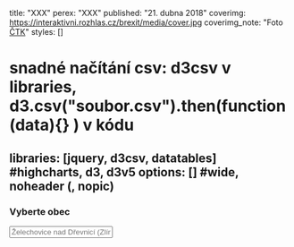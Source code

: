 title: "XXX"
perex: "XXX"
published: "21. dubna 2018"
coverimg: https://interaktivni.rozhlas.cz/brexit/media/cover.jpg
coverimg_note: "Foto <a href='#'>ČTK</a>"
styles: []
# snadné načítání csv: d3csv v libraries, d3.csv("soubor.csv").then(function(data){} ) v kódu
libraries: [jquery, d3csv, datatables] #highcharts, d3, d3v5
options: [] #wide, noheader (, nopic)
---

<wide>

<div id="container">

<div id="obec">

<h3>Vyberte obec</h3>

<form autocomplete="off" action="/action_page.php">
  <div class="autocomplete" style="width:300px;">
    <input id="vyberObce" name="vyberObce" type="text" placeholder="Želechovice nad Dřevnicí (Zlín)">
  </div>
</form>

</div>

<div id="strany"><table id="tabulkaStran" class="display" style="width:100%"></table></div>

<div id="kandidati"><table id="tabulkaKandidatu" class="display" style="width:100%"></table></div>

</div>
